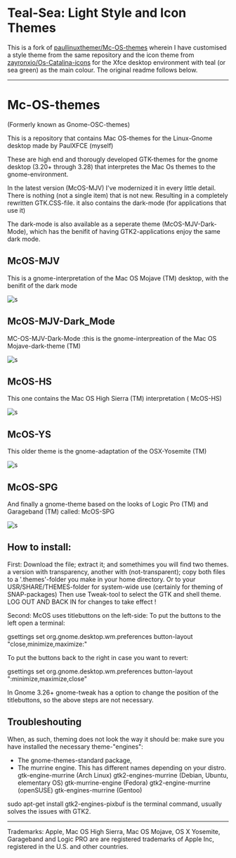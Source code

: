 # Teal-Sea: Light Style and Icon Themes
This is a fork of
[paullinuxthemer/Mc-OS-themes](https://github.com/paullinuxthemer/Mc-OS-themes)
wherein I have customised a style theme from the same repository and the icon
theme from
[zayronxio/Os-Catalina-icons](https://github.com/zayronxio/Os-Catalina-icons)
for the Xfce desktop environment with teal (or sea green) as the main colour.
The original readme follows below.

---

# Mc-OS-themes
(Formerly known as Gnome-OSC-themes) 

This is a repository that contains Mac OS-themes for the Linux-Gnome desktop made by PaulXFCE (myself)

These are high end and thorougly developed GTK-themes for the gnome desktop (3.20+ through 3.28) that interpretes the Mac Os themes to the gnome-environment. 

In the latest version (McOS-MJV)  I've modernized it in every little detail. There is nothing (not a single item) that is not new. Resulting in a completely rewritten GTK.CSS-file.  it also contains the dark-mode (for applications that use it)

The dark-mode is also available as a seperate theme (McOS-MJV-Dark-Mode), which has the benifit of having GTK2-applications enjoy the same dark mode. 
 
## McOS-MJV

This is a gnome-interpretation of the Mac OS Mojave (TM) desktop, with the benifit of the dark mode 

![s](https://cn.pling.com/img/2/b/6/5/43d9a69282e978e27e9a6bd7c178c0e4debd.jpg)

## McOS-MJV-Dark_Mode

MC-OS-MJV-Dark-Mode :this is the gnome-interpreation of the Mac OS Mojave-dark-theme (TM)

![s](https://cn.pling.com/img/4/8/5/6/573788fee69c4b0bb0e698141900f232a6a1.jpg)

## McOS-HS

This one contains the Mac OS High Sierra (TM) interpretation ( McOS-HS)

![s](https://cn.pling.com/img/9/0/f/9/9cbbb4b03c5fc47510e717c3661cc81949ba.jpg)

## McOS-YS

This older theme is the gnome-adaptation of the OSX-Yosemite (TM) 

![s](https://cn.pling.com/img/8/5/0/b/73c79b20d0ed5c4b18b278eac1273e2df0bf.jpg)

## McOS-SPG

And finally a gnome-theme based on the looks of Logic Pro (TM) and Garageband (TM) called: McOS-SPG

![s](https://cn.pling.com/img/3/0/0/e/85b9c2c5ea25a5d7632f2ca79015a7f6ee84.jpg)

## How to install:

First: Download the file; extract it; and somethimes you will find two themes. a version with transparency, another with (not-transparent); copy both files to a '.themes'-folder you make in your home directory. Or to your USR/SHARE/THEMES-folder for system-wide use (certainly for theming of SNAP-packages)
Then use Tweak-tool to select the GTK and shell theme.
LOG OUT AND BACK IN for changes to take effect !

Second: McOS uses titlebuttons on the left-side:
To put the buttons to the left open a terminal:

gsettings set org.gnome.desktop.wm.preferences button-layout "close,minimize,maximize:"

To put the buttons back to the right in case you want to revert:

gsettings set org.gnome.desktop.wm.preferences button-layout ":minimize,maximize,close"

In Gnome 3.26+ gnome-tweak has a option to change the position of the titlebuttons, so the above steps are not necessary. 

## Troubleshouting

When, as such, theming does not look the way it should be: make sure you have installed the necessary theme-"engines":

- The gnome-themes-standard package,
- The murrine engine. This has different names depending on your distro.
gtk-engine-murrine (Arch Linux)
gtk2-engines-murrine (Debian, Ubuntu, elementary OS)
gtk-murrine-engine (Fedora)
gtk2-engine-murrine (openSUSE)
gtk-engines-murrine (Gentoo)

sudo apt-get install gtk2-engines-pixbuf is the terminal command, usually solves the issues with GTK2.



--------------------------------------------------------------------------------------------------------
Trademarks:
Apple, Mac OS High Sierra, Mac OS Mojave, OS X Yosemite, Garageband and Logic PRO 
are are registered trademarks of Apple Inc, registered in the U.S. and other countries.
